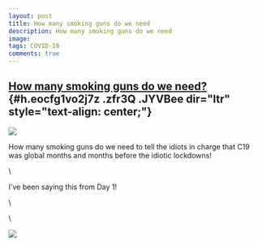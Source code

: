 ```yaml
---
layout: post
title: How many smoking guns do we need
description: How many smoking guns do we need
image: 
tags: COVID-19
comments: true
---
```


[How many smoking guns do we need](https://www.google.com/url?q=https%3A%2F%2Fuk.reuters.com%2Farticle%2Fus-health-coronavirus-italy-sewage%2Fitaly-sewage-study-suggests-covid-19-was-there-in-december-2019-idUKKBN23Q1J9&sa=D&sntz=1&usg=AFQjCNFykUzrZtueD6DhrdJUdm7wBe2ZTA)[?](https://www.google.com/url?q=https%3A%2F%2Fuk.reuters.com%2Farticle%2Fus-health-coronavirus-italy-sewage%2Fitaly-sewage-study-suggests-covid-19-was-there-in-december-2019-idUKKBN23Q1J9&sa=D&sntz=1&usg=AFQjCNFykUzrZtueD6DhrdJUdm7wBe2ZTA) {#h.eocfg1vo2j7z .zfr3Q .JYVBee dir="ltr" style="text-align: center;"}
-------------------------------------------------------------------------------------------------------------------------------------------------------------------------------------------------------------------------------------------------------------------------------------------------------------------------------------------------------------------------------------------------------------------------------------------------------------------------------------------------------------------------------

[![](https://lh4.googleusercontent.com/yNwQApQ80YYtxPg86cgyccl1hJLtaEs0oTZCNDC036U5f1Y-zIT5lsRJgEI_kJmcS5XpEc8U_VX7WGqBkiBSTar9jbiKaCaGLduAgkIlGvqdw24nGZ4=w1280)](https://www.google.com/url?q=https%3A%2F%2Fredcap.med.usc.edu%2Fsurveys%2F%3Fs%3DJ7KEL4YTKT&sa=D&sntz=1&usg=AFQjCNGgmJPVlIxKzdq9Pd16K5HC0kstRQ)

How many smoking guns do we need to tell the idiots in charge that C19
was global months and months before the idiotic lockdowns!

\

I've been saying this from Day 1!

\

\

![](https://lh6.googleusercontent.com/su41TSBA1BS8T7TC2fgUZPWJK1btTvUhH-8C3-CXp6vYIUkZyeAee4uxuz68fsUObN2TrMAI-0RcxjtQwmeYw9vAxJoKeZUXExruBgWxItW8KMCyPbQ=w1280)
